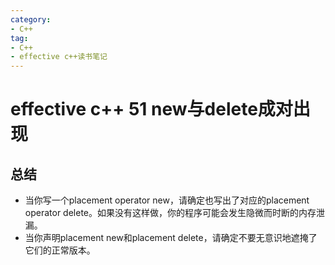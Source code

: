 ```yaml
---
category: 
- C++
tag:
- C++
- effective c++读书笔记
---
```


# effective c++ 51 new与delete成对出现

## 总结

- 当你写一个placement operator new，请确定也写出了对应的placement operator delete。如果没有这样做，你的程序可能会发生隐微而时断的内存泄漏。
- 当你声明placement new和placement delete，请确定不要无意识地遮掩了它们的正常版本。